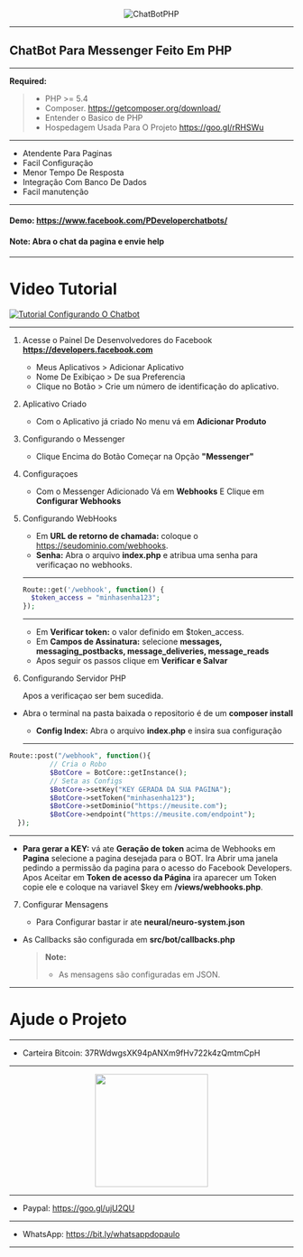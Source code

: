 
<p align="center"> <img src="https://i.imgur.com/6KXNtkF.png" alt="ChatBotPHP"/> </p>

----------

## ChatBot Para Messenger Feito Em PHP

----------


 **Required:** 
  > - PHP >= 5.4
  > - Composer. https://getcomposer.org/download/
  > - Entender o Basico de PHP 
  > - Hospedagem Usada Para O Projeto https://goo.gl/rRHSWu

---------

   - Atendente Para Paginas
   - Facil Configuração
   - Menor Tempo De Resposta
   - Integração Com Banco De Dados
   - Facil manutenção

----------

#### **Demo:** https://www.facebook.com/PDeveloperchatbots/
#### **Note:** Abra o chat da pagina e envie **help**
    

----------


# Video Tutorial


[![Tutorial Configurando O Chatbot](https://i.imgur.com/APHcJIE.jpg)](https://www.youtube.com/watch?v=_HQfTZLV1lA)


----------

 1. Acesse o Painel De Desenvolvedores do Facebook **https://developers.facebook.com**

 
	 * Meus Aplicativos > Adicionar Aplicativo
	 * Nome De Exibiçao > De sua Preferencia
	 * Clique no Botão > Crie um número de identificação do aplicativo.
	
 2. Aplicativo Criado

	* Com o Aplicativo já criado  No menu vá em  **Adicionar Produto**
	

 3. Configurando o Messenger

	* Clique Encima do Botão Começar na Opção **"Messenger"**

 4. Configuraçoes

	* Com o Messenger Adicionado Vá em **Webhooks** E Clique em **Configurar Webhooks**

 5. Configurando WebHooks


	* Em **URL de retorno de chamada:** coloque o https://seudominio.com/webhooks.
	* **Senha:** Abra o arquivo **index.php** e atribua uma senha para verificaçao no webhooks.
	      
    
    ---------
    
    
	```php
	Route::get('/webhook', function() {
      $token_access = "minhasenha123";
    });
   	```
   	      
    
    ---------
    
    
	* Em **Verificar token:** o valor definido em $token_access.
	* Em **Campos de Assinatura:** selecione **messages, messaging_postbacks, message_deliveries, message_reads**
	* Apos seguir os passos clique em **Verificar e Salvar**
	
	
 6. Configurando Servidor PHP

	Apos a verificaçao ser bem sucedida.
	
  - Abra o terminal na pasta baixada o repositorio é de um **composer install**
	* **Config Index:** Abra o arquivo **index.php** e insira sua configuração
      
    
    ---------
    
    
  ```php
  Route::post("/webhook", function(){
		    // Cria o Robo
		    $BotCore = BotCore::getInstance();
		    // Seta as Configs
		    $BotCore->setKey("KEY GERADA DA SUA PAGINA");
		    $BotCore->setToken("minhasenha123");
		    $BotCore->setDominio("https://meusite.com");
		    $BotCore->endpoint("https://meusite.com/endpoint");
    });
   ```
   
    
   ----------
    
    
 * **Para gerar a KEY:** vá ate **Geração de token** acima de Webhooks em **Pagina** selecione a pagina desejada para o BOT. Ira Abrir uma janela pedindo a permissão da pagina para o acesso do Facebook Developers. Apos Aceitar em **Token de acesso da Página** ira aparecer um Token copie ele e coloque na variavel $key em **/views/webhooks.php**.


 7. Configurar Mensagens

	- Para Configurar bastar ir ate **neural/neuro-system.json** 
  - As Callbacks são configurada em **src/bot/callbacks.php**
  
	> **Note:**
	> - As mensagens são configuradas em JSON.

___________

 # Ajude o Projeto
 
___________

  - Carteira Bitcoin: 37RWdwgsXK94pANXm9fHv722k4zQmtmCpH 

--------------------------

<p align="center"><img src="https://chart.googleapis.com/chart?chs=240x240&choe=UTF-8&chld=M%7C0&cht=qr&chl=37RWdwgsXK94pANXm9fHv722k4zQmtmCpH" width="200"/></p> 

--------------------------

 - Paypal:  https://goo.gl/ujU2QU

--------------------------

 - WhatsApp: https://bit.ly/whatsappdopaulo
 
--------------------------
